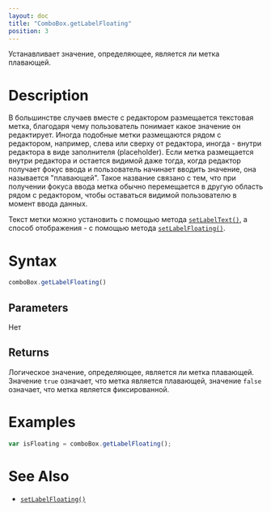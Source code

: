 ```yaml
---
layout: doc
title: "ComboBox.getLabelFloating"
position: 3
---
```


Устанавливает значение, определяющее, является ли метка плавающей.

# Description

В большинстве случаев вместе с редактором размещается текстовая метка, благодаря чему пользователь
понимает какое значение он редактирует. Иногда подобные метки размещаются рядом с редактором,
например, слева или сверху от редактора, иногда - внутри редактора в виде заполнителя (placeholder).
Если метка размещается внутри редактора и остается видимой даже тогда, когда редактор получает фокус
ввода и пользователь начинает вводить значение, она называется "плавающей". Такое название связано с
тем, что при получении фокуса ввода метка обычно перемещается в другую область рядом с редактором,
чтобы оставаться видимой пользователю в момент ввода данных.

Текст метки можно установить с помощью метода [`setLabelText()`](../ComboBox.setLabelText/), а
способ отображения - с помощью метода [`setLabelFloating()`](../ComboBox.setLabelFloating/).

# Syntax

```js
comboBox.getLabelFloating()
```

## Parameters

Нет

## Returns

Логическое значение, определяющее, является ли метка плавающей. Значение `true` означает, что метка является
плавающей, значение `false` означает, что метка является фиксированной.

# Examples

```js
var isFloating = comboBox.getLabelFloating();
```

# See Also

* [`setLabelFloating()`](../ComboBox.setLabelFloating/)
